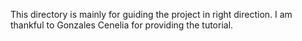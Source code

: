 This directory is mainly for guiding the project in right direction.
I am thankful to Gonzales Cenelia for providing the tutorial. 
